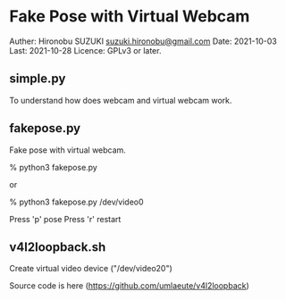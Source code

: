 # Fake Pose with Virtual Webcam

Auther: Hironobu SUZUKI <suzuki.hironobu@gmail.com>
Date: 2021-10-03
Last: 2021-10-28
Licence: GPLv3 or later.

## simple.py

To understand how does webcam and virtual webcam work.

## fakepose.py

Fake pose with virtual webcam. 

 % python3 fakepose.py
 
 or 
 
 % python3 fakepose.py /dev/video0
 
Press 'p' pose
Press 'r' restart

## v4l2loopback.sh

Create virtual video device ("/dev/video20")

Source code is here (https://github.com/umlaeute/v4l2loopback)



